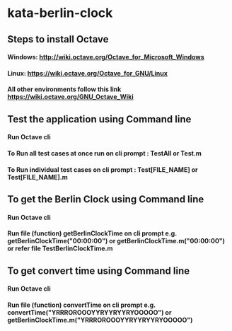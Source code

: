 # kata-berlin-clock

## Steps to install Octave 
#### Windows: http://wiki.octave.org/Octave_for_Microsoft_Windows
#### Linux: https://wiki.octave.org/Octave_for_GNU/Linux
#### All other environments follow this link https://wiki.octave.org/GNU_Octave_Wiki



## Test the application using Command line
#### Run Octave cli
#### To Run all test cases at once run on cli prompt :  TestAll or Test.m
#### To Run individual test cases on cli prompt :  Test[FILE_NAME] or Test[FILE_NAME].m


## To get the Berlin Clock  using Command line
#### Run Octave cli
#### Run file (function) getBerlinClockTime on cli prompt e.g. getBerlinClockTime("00:00:00") or getBerlinClockTime.m("00:00:00") or refer file TestBerlinClockTime.m

## To get convert time  using Command line
#### Run Octave cli
#### Run file (function) convertTime on cli prompt e.g. convertTime("YRRROROOOYYRYYRYYRYOOOOO") or getBerlinClockTime.m("YRRROROOOYYRYYRYYRYOOOOO")